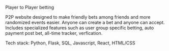 Player to Player betting

P2P website designed to make friendly bets among friends and more randomized events easier. Anyone can create a bet and anyone can accept. Includes specialized features such as user group
specific betting, auto payment post bet, all-time tracker, verfication.  

Tech stack: Python, Flask, SQL, Javascript, React, HTML/CSS
